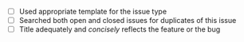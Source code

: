 <!--
Thank you for taking the time to open an issue for restify! If this is your
first time here, welcome to our community! We are a group of developers who
work on restify in our free-time. Some of us do it as a hobby, others are using
restify at work. When asking for help here, keep in mind most of us are
volunteers contributing our daily work back to the community at no cost (and
often for no reward). Please be respectful!

Below you will find two templates, one for filing a bug report, and the other
for requesting a feature. Remove the comments from around the template that is
applicable to your case and fill it out accordingly. This standardization helps
the maintainers gather the information they need up front to verify and respond
to problems accordingly, ensuring you get the fastest response possible!  -->

<!-- REQUIRED: Pre-Submission Checklist -->

- [ ] Used appropriate template for the issue type
- [ ] Searched both open and closed issues for duplicates of this issue
- [ ] Title adequately and _concisely_ reflects the feature or the bug

<!--

# Bug Report

## Restify Version

## Node.js Version

## Expected behaviour

> This section details what you expected restify to do based on the code that you wrote

## Actual behaviour

> This section details what restify actually did when you ran your code

## Repro case

> Please include a simple and concise example reproducing this bug. Please _do
> not_ just dump your application here. By either not providing a repro case or
> by providing an overly complicated repro case, you are offloading the work of
> isolating your bug to other developers, many of which are here voluntarily.
> Good repro cases are single file Node.js applications, where the only logic
> present is logic necessary to expose the undesired behaviour. You will often
> find that when creating your repro case, you will solve the problem yourself!

## Cause

> If you have been able to trace the bug back to it source(s) in the code base,
> please link to them here.

## Are you willing and able to fix this?

> "Yes" or, if "no", what can current contributors do to help you create a PR?
> If this issue is unique, as the checklist you completed above suggests, then
> you are one of the few people who have encountered this bug in the wild.
> While contributors will often help work on issues out of the kindness of
> their hearts, its important to remember that you are the largest stakeholder
> in seeing this bug resolved as you are the one experiencing it. Kindness
> and contributions are what make Free Software go round, help pay it forward!

-->
<!--

# Feature Request

## Use Case

> Why do you want this?

## Example API

> This should include code snippets and documentation for the proposed feature

## Are you willing and able to implement this?

> "Yes" or, if "no", what can current contributors do to help you create a PR?

-->
